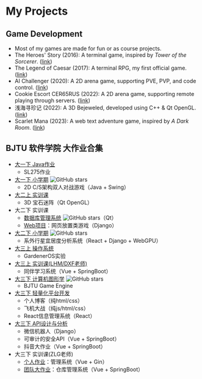 # My Projects

## Game Development

* Most of my games are made for fun or as course projects.
* The Heroes' Story (2016): A terminal game, inspired by *Tower of the Sorcerer*. ([link](https://github.com/YXHXianYu/My-Ancient-Games/tree/main/The%20Heroes'%20Story))
* The Legend of Caesar (2017): A terminal RPG, my first official game. ([link](https://github.com/YXHXianYu/My-Ancient-Games/tree/main/The%20Legend%20of%20Caesar%20%E5%87%AF%E6%92%92%E4%BC%A0%E8%AF%B4))
* AI Challenger (2020): A 2D arena game, supporting PVE, PVP, and code control. ([link](https://github.com/YXHXianYu/AIChallenger))
* Cookie Escort CER65RUS (2022): A 2D arena game, supporting remote playing through servers. ([link](https://github.com/YXHXianYu/Cookie-Escort-CER-65-RUS))
* 浅海寻珍记 (2022): A 3D Bejeweled, developed using C++ & Qt OpenGL. ([link](https://github.com/YXHXianYu/2022-BJTU-DataStructure-FinalProject))
* Scarlet Mana (2023): A web text adventure game, inspired by *A Dark Room*. ([link](https://github.com/FooLiqi/2023-BJTU-Web-Project))

## BJTU 软件学院 大作业合集

* [大一下 Java作业](https://github.com/YXHXianYu/2022-BJTU-Java-Assignments)
  * SL275作业
* [大一下 小学期](https://github.com/YXHXianYu/Cookie-Escort-CER-65-RUS) ![GitHub stars](https://img.shields.io/github/stars/yxhxianyu/Cookie-Escort-CER-65-RUS?style=social)
  * 2D C/S架构双人对战游戏（Java + Swing）
* [大二上 实训课](https://github.com/YXHXianYu/2022-BJTU-DataStructure-FinalProject)
  * 3D 宝石迷阵（Qt OpenGL）
* 大二下 实训课
  * [数据库管理系统](https://github.com/YXHXianYu/2023-BJTU-DBMS-Project) ![GitHub stars](https://img.shields.io/github/stars/yxhxianyu/2023-BJTU-DBMS-Project?style=social)（Qt） 
  * [Web项目](https://github.com/FooLiqi/2023-BJTU-Web-Project)：网页放置类游戏（Django）
* [大二下 小学期](https://github.com/lovekdl/2023-BJTU-Summer-Project) ![GitHub stars](https://img.shields.io/github/stars/lovekdl/2023-BJTU-Summer-Project?style=social)
  * 系外行星宜居度分析系统（React  + Django + WebGPU）
* [大三上 操作系统](https://github.com/YXHXianYu/GardenerOS)
  * GardenerOS实验
* [大三上 实训课(LHM/DXF老师)](https://github.com/YXHXianYu/2023-BJTU-Autumn-Project)
  * 同伴学习系统（Vue + SpringBoot）
* [大三下 计算机图形学](https://github.com/YXHXianYu/BJTU-Game-Engine) ![GitHub stars](https://img.shields.io/github/stars/yxhxianyu/BJTU-Game-Engine?style=social)
  * BJTU Game Engine
* [大三下 轻量化平台开发](https://github.com/YXHXianYu/frontend-development-assignments)
  * 个人博客（纯html/css）
  * 飞机大战（纯js/html/css）
  * React信息管理系统（React）
* [大三下 API设计与分析](https://github.com/YXHXianYu/2024-BJTU-API-Project)
  * 微信机器人（Django）
  * 可审计的安全API（Vue + SpringBoot）
  * 抖音大作业（Vue + SpringBoot）
* 大三下 实训课(ZLG老师)
  * [个人作业](https://github.com/YXHXianYu/2024-BJTU-RESTful-API-Project)：管理系统（Vue + Gin）
  * [团队大作业](https://github.com/YXHXianYu/OP-Abstract-Warehouse-Management-System)：仓库管理系统（Vue + SpringBoot）